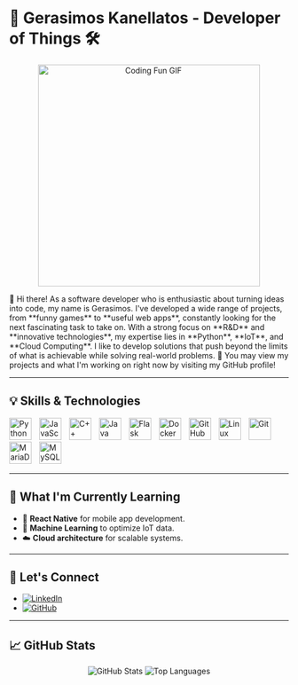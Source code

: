 # 🚀 Gerasimos Kanellatos - Developer of Things 🛠️
<p align="center">
  <img src="https://media.giphy.com/media/LmNwrBhejkK9EFP504/giphy.gif" alt="Coding Fun GIF" width="400"/>
</p>
👋 Hi there! As a software developer who is enthusiastic about turning ideas into code, my name is Gerasimos. I've developed a wide range of projects, from **funny games** to **useful web apps**, constantly looking for the next fascinating task to take on. 
With a strong focus on **R&D** and **innovative technologies**, my expertise lies in **Python**, **IoT**, and **Cloud Computing**. I like to develop solutions that push beyond the limits of what is achievable while solving real-world problems. 🚀
You may view my projects and what I'm working on right now by visiting my GitHub profile!

---

## 💡 Skills & Technologies

<p align="left">
  <img alt="Python" width="40px" style="padding-right:10px;" src="https://cdn.jsdelivr.net/gh/devicons/devicon/icons/python/python-original.svg" />
  <img alt="JavaScript" width="40px" style="padding-right:10px;" src="https://cdn.jsdelivr.net/gh/devicons/devicon/icons/javascript/javascript-original.svg" />
  <img alt="C++" width="40px" style="padding-right:10px;" src="https://cdn.jsdelivr.net/gh/devicons/devicon/icons/cplusplus/cplusplus-original.svg" />
  <img alt="Java" width="40px" style="padding-right:10px;" src="https://cdn.jsdelivr.net/gh/devicons/devicon/icons/java/java-original.svg" />
  <img alt="Flask" width="40px" style="padding-right:10px;" src="https://cdn.jsdelivr.net/gh/devicons/devicon/icons/flask/flask-original.svg" />
  <img alt="Docker" width="40px" style="padding-right:10px;" src="https://cdn.jsdelivr.net/gh/devicons/devicon/icons/docker/docker-original.svg" />
  <img alt="GitHub" width="40px" style="padding-right:10px;" src="https://cdn.jsdelivr.net/gh/devicons/devicon/icons/github/github-original.svg" />
  <img alt="Linux" width="40px" style="padding-right:10px;" src="https://cdn.jsdelivr.net/gh/devicons/devicon/icons/linux/linux-original.svg" />
  <img alt="Git" width="40px" style="padding-right:10px;" src="https://cdn.jsdelivr.net/gh/devicons/devicon/icons/git/git-original.svg" />
  <img alt="MariaDB" width="40px" style="padding-right:10px;" src="https://cdn.jsdelivr.net/gh/devicons/devicon/icons/mariadb/mariadb-original.svg" />
  <img alt="MySQL" width="40px" style="padding-right:10px;" src="https://cdn.jsdelivr.net/gh/devicons/devicon/icons/mysql/mysql-original.svg" />
</p>

---

## 🌱 What I'm Currently Learning
- 📱 **React Native** for mobile app development.
- 🤖 **Machine Learning** to optimize IoT data.
- ☁️ **Cloud architecture** for scalable systems.

---

## 🔗 Let's Connect
- [![LinkedIn](https://img.shields.io/badge/LinkedIn-Connect-blue?style=flat&logo=linkedin)](https://www.linkedin.com/in/gerasimos-kanellatos-1488961b9/)
- [![GitHub](https://img.shields.io/badge/GitHub-Follow-lightgrey?style=flat&logo=github)](https://github.com/GerasimosKan)

---

## 📈 GitHub Stats
<p align="center">
  <img src="https://github-readme-stats.vercel.app/api?username=GerasimosKan&show_icons=true&theme=radical" alt="GitHub Stats" />
  <img src="https://github-readme-stats.vercel.app/api/top-langs/?username=GerasimosKan&layout=compact&theme=radical" alt="Top Languages" />
</p>
